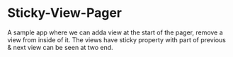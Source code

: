 Sticky-View-Pager
=================

A sample app where we can adda view at the start of the pager, remove a view from inside of it. The views have sticky property with part of previous &amp; next view can be seen at two end.
